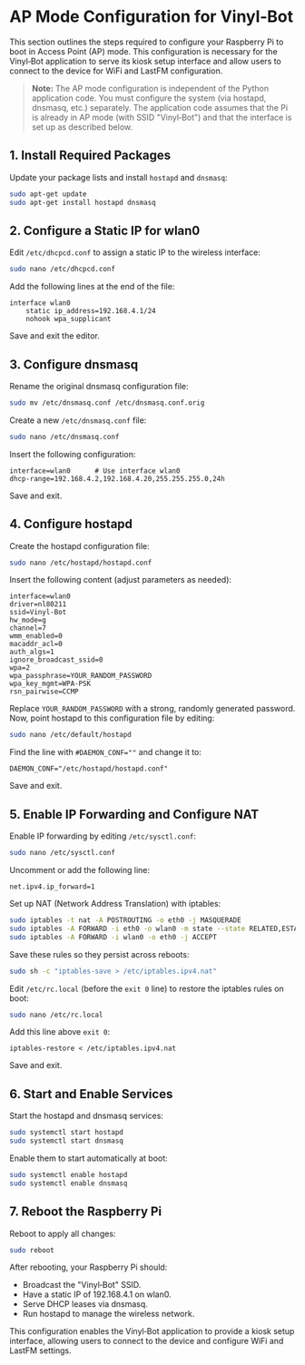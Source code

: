 # AP Mode Configuration for Vinyl‑Bot
This section outlines the steps required to configure your Raspberry Pi to boot in Access Point (AP) mode. This configuration is necessary for the Vinyl‑Bot application to serve its kiosk setup interface and allow users to connect to the device for WiFi and LastFM configuration.

> **Note:** The AP mode configuration is independent of the Python application code. You must configure the system (via hostapd, dnsmasq, etc.) separately. The application code assumes that the Pi is already in AP mode (with SSID "Vinyl‑Bot") and that the interface is set up as described below.

## 1. Install Required Packages

Update your package lists and install `hostapd` and `dnsmasq`:

```bash
sudo apt-get update
sudo apt-get install hostapd dnsmasq
```

## 2. Configure a Static IP for wlan0

Edit `/etc/dhcpcd.conf` to assign a static IP to the wireless interface:

```bash
sudo nano /etc/dhcpcd.conf
```
Add the following lines at the end of the file:
```
interface wlan0
    static ip_address=192.168.4.1/24
    nohook wpa_supplicant
```
Save and exit the editor.

## 3. Configure dnsmasq

Rename the original dnsmasq configuration file:
```bash
sudo mv /etc/dnsmasq.conf /etc/dnsmasq.conf.orig
```
Create a new `/etc/dnsmasq.conf` file:
```bash
sudo nano /etc/dnsmasq.conf
```
Insert the following configuration:
```
interface=wlan0      # Use interface wlan0
dhcp-range=192.168.4.2,192.168.4.20,255.255.255.0,24h
```
Save and exit.

## 4. Configure hostapd
Create the hostapd configuration file:
```bash
sudo nano /etc/hostapd/hostapd.conf
```
Insert the following content (adjust parameters as needed):
```
interface=wlan0
driver=nl80211
ssid=Vinyl-Bot
hw_mode=g
channel=7
wmm_enabled=0
macaddr_acl=0
auth_algs=1
ignore_broadcast_ssid=0
wpa=2
wpa_passphrase=YOUR_RANDOM_PASSWORD
wpa_key_mgmt=WPA-PSK
rsn_pairwise=CCMP
```
Replace `YOUR_RANDOM_PASSWORD` with a strong, randomly generated password.
Now, point hostapd to this configuration file by editing:

```bash
sudo nano /etc/default/hostapd
```
Find the line with `#DAEMON_CONF=""` and change it to:
```
DAEMON_CONF="/etc/hostapd/hostapd.conf"
```
Save and exit.

## 5. Enable IP Forwarding and Configure NAT
Enable IP forwarding by editing `/etc/sysctl.conf`:
```bash
sudo nano /etc/sysctl.conf
```
Uncomment or add the following line:
```
net.ipv4.ip_forward=1
```
Set up NAT (Network Address Translation) with iptables:
```bash
sudo iptables -t nat -A POSTROUTING -o eth0 -j MASQUERADE
sudo iptables -A FORWARD -i eth0 -o wlan0 -m state --state RELATED,ESTABLISHED -j ACCEPT
sudo iptables -A FORWARD -i wlan0 -o eth0 -j ACCEPT
```
Save these rules so they persist across reboots:
```bash
sudo sh -c "iptables-save > /etc/iptables.ipv4.nat"
```
Edit `/etc/rc.local` (before the `exit 0` line) to restore the iptables rules on boot:

```bash
sudo nano /etc/rc.local
```
Add this line above `exit 0`:
```
iptables-restore < /etc/iptables.ipv4.nat
```
Save and exit.
## 6. Start and Enable Services
Start the hostapd and dnsmasq services:
```bash
sudo systemctl start hostapd
sudo systemctl start dnsmasq
```
Enable them to start automatically at boot:
```bash
sudo systemctl enable hostapd
sudo systemctl enable dnsmasq
```
## 7. Reboot the Raspberry Pi
Reboot to apply all changes:
```bash
sudo reboot
```
After rebooting, your Raspberry Pi should:
- Broadcast the "Vinyl‑Bot" SSID.
- Have a static IP of 192.168.4.1 on wlan0.
- Serve DHCP leases via dnsmasq.
- Run hostapd to manage the wireless network.

This configuration enables the Vinyl‑Bot application to provide a kiosk setup interface, allowing users to connect to the device and configure WiFi and LastFM settings.

